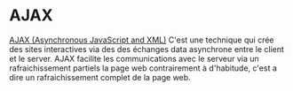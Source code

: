 # AJAX

[AJAX (Asynchronous JavaScript and XML)](https://developer.mozilla.org/en-US/docs/AJAX) C'est une technique qui crée des sites interactives via des des échanges data asynchrone entre le client et le server.
AJAX facilite les communications avec le serveur via un rafraichissement partiels la page web contrairement à d'habitude, c'est a dire un rafraichissement complet de la page web. 
